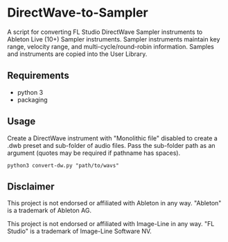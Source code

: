 # DirectWave-to-Sampler
A script for converting FL Studio DirectWave Sampler instruments to Ableton Live (10+) Sampler instruments. Sampler instruments maintain key range, velocity range, and multi-cycle/round-robin information. Samples and instruments are copied into the User Library.

## Requirements
* python 3
* packaging

## Usage
Create a DirectWave instrument with "Monolithic file" disabled to create a .dwb preset and sub-folder of audio files. Pass the sub-folder path as an argument (quotes may be required if pathname has spaces).

```python3 convert-dw.py "path/to/wavs"```

## Disclaimer
This project is not endorsed or affiliated with Ableton in any way. "Ableton" is a trademark of Ableton AG.

This project is not endorsed or affiliated with Image-Line in any way. "FL Studio" is a trademark of Image-Line Software NV.